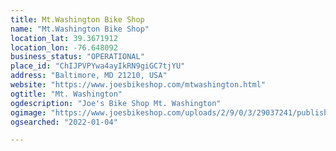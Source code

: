 ```yaml
---
title: Mt.Washington Bike Shop
name: "Mt.Washington Bike Shop"
location_lat: 39.3671912
location_lon: -76.648092
business_status: "OPERATIONAL"
place_id: "ChIJPVPYwa4ayIkRN9giGC7tjYU"
address: "Baltimore, MD 21210, USA"
website: "https://www.joesbikeshop.com/mtwashington.html"
ogtitle: "Mt. Washington"
ogdescription: "Joe's Bike Shop Mt. Washington"
ogimage: "https://www.joesbikeshop.com/uploads/2/9/0/3/29037241/published/fullsizeoutput-658.jpeg?1536007697"
ogsearched: "2022-01-04"

---
```

